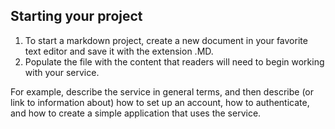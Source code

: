 ## Starting your project
1. To start a markdown project, create a new document in your favorite text editor and save it with the extension .MD.
2. Populate the file with the content that readers will need to begin working with your service. 

For example, describe the service in general terms, and then describe (or link to information about) how to set up an account, how to authenticate, and how to create a simple application that uses the service.

